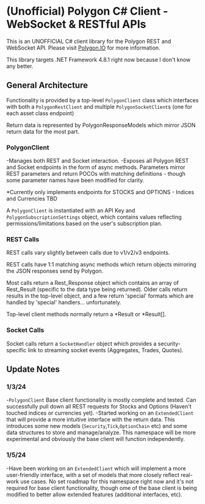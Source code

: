 # (Unofficial) Polygon C# Client - WebSocket & RESTful APIs

This is an UNOFFICIAL C# client library for the Polygon REST and WebSocket API.  Please visit [Polygon.IO](https://polygon.io/) for more information.

This library targets .NET Framework 4.8.1 right now because I don't know any better.

## General Architecture

Functionality is provided by a top-level `PolygonClient` class which interfaces with both a `PolygonRestClient` and multiple `PolygonSocketClient`s (one for each asset class endpoint)

Return data is represented by PolygonResponseModels which mirror JSON return data for the most part.

### PolygonClient

-Manages both REST and Socket interaction.
-Exposes all Polygon REST and Socket endpoints in the form of async methods. Parameters mirror REST parameters and return POCOs with matching definitions - though some parameter names have been modified for clarity.

*Currently only implements endpoints for STOCKS and OPTIONS - Indices and Currencies TBD

A `PolygonClient` is instantiated with an API Key and `PolygonSubscriptionSettings` object, which contains values reflecting permissions/limitations based on the user's subscription plan.

### REST Calls

REST calls vary slightly between calls due to v1/v2/v3 endpoints.

REST calls have 1:1 matching async methods which return objects mirroring the JSON responses send by Polygon.

Most calls return a Rest_Response object which contains an array of Rest_Result (specific to the data type being returned). Older calls return results in the top-level object, and a few return 'special' formats which are handled by 'special'
 handlers... unfortunately.

Top-level client methods normally return a *Result or *Result[].

### Socket Calls

Socket calls return a `SocketHandler` object which provides a security-specific link to streaming socket events (Aggregates, Trades, Quotes). 

## Update Notes

### 1/3/24

-`PolygonClient` Base client functionality is mostly complete and tested. Can successfully pull down all REST requests for Stocks and Options (Haven't touched indices or currencies yet).
-Started working on an `ExtendedClient` that will provide a more intuitive interface with the return data. This introduces some new models (`Security`,`Tick`,`OptionChain` etc) and some data structures to store and manage/analyze. This namespace will be more experimental and obviously the base client will function independently.

### 1/5/24

-Have been working on an `ExtendedClient` which will implement a more user-friendly interface, with a set of models that more closely reflect real-work use cases. No set roadmap for this namespace right now and it's not required for base client functionality, though ome of the base client is being modified to better allow extended features (additional interfaces, etc).
